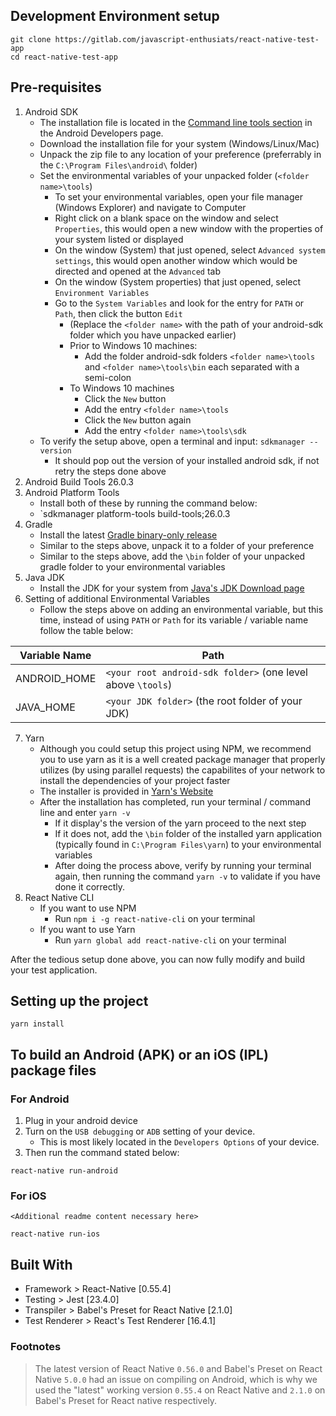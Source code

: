 ## Development Environment setup
```
git clone https://gitlab.com/javascript-enthusiats/react-native-test-app
cd react-native-test-app
```

## Pre-requisites
1. Android SDK
	- The installation file is located in the [Command line tools section](https://developer.android.com/studio/#command-tools) in the Android Developers page.
	- Download the installation file for your system (Windows/Linux/Mac)
	- Unpack the zip file to any location of your preference (preferrably in the `C:\Program Files\android\` folder)
	- Set the environmental variables of your unpacked folder (`<folder name>\tools`)
		- To set your environmental variables, open your file manager (Windows Explorer) and navigate to Computer
		- Right click on a blank space on the window and select `Properties`, this would open a new window with the properties of your system listed or displayed
		- On the window (System) that just opened, select `Advanced system settings`, this would open another window which would be directed and opened at the `Advanced` tab
		- On the window (System properties) that just opened, select `Environment Variables`
		- Go to the `System Variables` and look for the entry for `PATH` or `Path`, then click the button `Edit`
			- (Replace the `<folder name>` with the path of your android-sdk folder which you have unpacked earlier)
			- Prior to Windows 10 machines:
				- Add the folder android-sdk folders `<folder name>\tools` and `<folder name>\tools\bin` each separated with a semi-colon
			- To Windows 10 machines
				- Click the `New` button
				- Add the entry `<folder name>\tools`
				- Click the `New` button again
				- Add the entry `<folder name>\tools\sdk`
	- To verify the setup above, open a terminal and input: `sdkmanager --version`
		- It should pop out the version of your installed android sdk, if not retry the steps done above
2. Android Build Tools 26.0.3
3. Android Platform Tools
	- Install both of these by running the command below:
	- `sdkmanager platform-tools build-tools;26.0.3
4. Gradle
	- Install the latest [Gradle binary-only release](https://gradle.org/releases/)
	- Similar to the steps above, unpack it to a folder of your preference
	- Similar to the steps above, add the `\bin` folder of your unpacked gradle folder to your environmental variables
5. Java JDK
	- Install the JDK for your system from [Java's JDK Download page](http://www.oracle.com/technetwork/java/javase/downloads/jdk8-downloads-2133151.html)
6. Setting of additional Environmental Variables
	- Follow the steps above on adding an environmental variable, but this time, instead of using `PATH` or `Path` for its variable / variable name follow the table below:

| Variable Name | Path |
| --- | --- |
| ANDROID_HOME | `<your root android-sdk folder>` (one level above `\tools`) |
| JAVA_HOME | `<your JDK folder>` (the root folder of your JDK) |

7. Yarn
	- Although you could setup this project using NPM, we recommend you to use yarn as it is a well created package manager that properly utilizes (by using parallel requests) the capabilites of your network to install the dependencies of your project faster
	- The installer is provided in [Yarn's Website](https://yarnpkg.com/en/)
	- After the installation has completed, run your terminal / command line and enter `yarn -v`
		- If it display's the version of the yarn proceed to the next step
		- If it does not, add the `\bin` folder of the installed yarn application (typically found in `C:\Program Files\yarn`) to your environmental variables
		- After doing the process above, verify by running your terminal again, then running the command `yarn -v` to validate if you have done it correctly.
8. React Native CLI
	- If you want to use NPM
		- Run `npm i -g react-native-cli` on your terminal
	- If you want to use Yarn
		- Run `yarn global add react-native-cli` on your terminal

After the tedious setup done above, you can now fully modify and build your test application.

## Setting up the project
```
yarn install
```

## To build an Android (APK) or an iOS (IPL) package files

### For Android
1. Plug in your android device
2. Turn on the `USB debugging` or `ADB` setting of your device.
	- This is most likely located in the `Developers Options` of your device.
3. Then run the command stated below:
```
react-native run-android
```

### For iOS
`<Additional readme content necessary here>`
```
react-native run-ios
```

## Built With
- Framework > React-Native [0.55.4]
- Testing > Jest [23.4.0]
- Transpiler > Babel's Preset for React Native [2.1.0]
- Test Renderer > React's Test Renderer [16.4.1]

### Footnotes
> The latest version of React Native `0.56.0` and Babel's Preset on React Native `5.0.0` had an issue on compiling on Android, which is why we used the "latest" working version `0.55.4` on React Native and `2.1.0` on Babel's Preset for React native respectively.